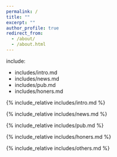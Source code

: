 ```yaml
---
permalink: /
title: ""
excerpt: ""
author_profile: true
redirect_from: 
  - /about/
  - /about.html
---
```


<span class='anchor' id='about-me'></span>
include:
  - includes/intro.md
  - includes/news.md
  - includes/pub.md
  - includes/honers.md


{% include_relative includes/intro.md %}


{% include_relative includes/news.md %}

{% include_relative includes/pub.md %}

{% include_relative includes/honers.md %}

{% include_relative includes/others.md %}
